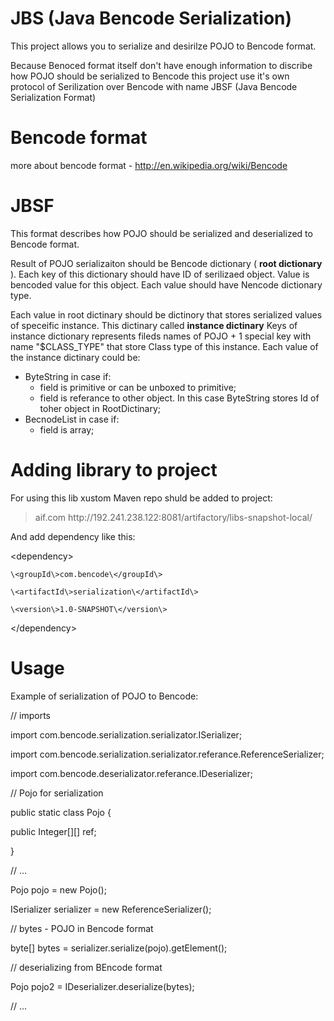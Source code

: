 JBS (Java Bencode Serialization)
=======

This project allows you to serialize and desirilze POJO to Bencode format. 

Because Benoced format itself don't have enough information to discribe how POJO should be serialized to Bencode this project use it's own protocol of Serilization over Bencode with name JBSF (Java Bencode Serialization Format)

Bencode format
=======
more about bencode format - http://en.wikipedia.org/wiki/Bencode

JBSF
=======
This format describes how POJO should be serialized and deserialized to Bencode format.

Result of POJO serializaiton should be Bencode dictionary ( __root dictionary__ ). Each key of this dictionary should have ID of serilizaed object. Value is bencoded value for this object. Each value should have Nencode dictionary type.

Each value in root dictinary should be dictinory that stores serialized values of speceific instance. This dictinary called __instance dictinary__
Keys of instance dictionary represents fileds names of POJO + 1 special key with name "$CLASS_TYPE" that store Class type of this instance. 
Each value of the instance dictinary could be:
* ByteString in case if:
  * field is primitive or can be unboxed to primitive;
  * field is referance to other object. In this case ByteString stores Id of toher object in RootDictinary;
* BecnodeList in case if:
  * field is array;
  
Adding library to project
=======
For using this lib xustom Maven repo shuld be added to project:

 >  <repositories>
 >       <repository>
 >           <id>aif.com</id>
 >           <url>http://192.241.238.122:8081/artifactory/libs-snapshot-local/</url>
 >       </repository>
 >  </repositories>

And add dependency like this:

\<dependency\>

    \<groupId\>com.bencode\</groupId\>
    
    \<artifactId\>serialization\</artifactId\>
    
    \<version\>1.0-SNAPSHOT\</version\>
    
\</dependency\>

Usage
=======

Example of serialization of POJO to Bencode:

// imports

import com.bencode.serialization.serializator.ISerializer;

import com.bencode.serialization.serializator.referance.ReferenceSerializer;

import com.bencode.deserializator.referance.IDeserializer;


// Pojo for serialization

public static class Pojo {

  public Integer[][] ref;
  
}


// ...

Pojo pojo = new Pojo();

ISerializer serializer = new ReferenceSerializer();

// bytes - POJO in Bencode format

byte[] bytes = serializer.serialize(pojo).getElement();


// deserializing from BEncode format

Pojo pojo2 = IDeserializer.deserialize(bytes);

// ...
